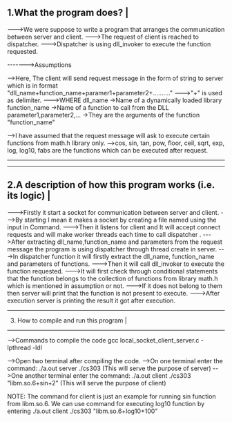 1.What the program does?  |
--------------------------

--->We were suppose to write a program that arranges the communication between server and client.
--->The request of client is reached to dispatcher.
--->Dispatcher is using dll_invoker to execute the function requested.

------->Assumptions

-->Here, The client will send request message in the form of string to server which is in format "dll_name+function_name+paramer1+parameter2+.........."
--->"+" is used as delimiter.
--->WHERE dll_name ->Name of a dynamically loaded library
          function_name ->Name of a function to call from the DLL
          parameter1,parameter2,...  ->They are the arguments of the function "function_name"

-->I have assumed that the request message will ask to execute certain functions from math.h library only.
-->cos, sin, tan, pow, floor, ceil, sqrt, exp, log, log10, fabs are the functions which can be executed after request.





-------------------------------------------------------------------------------------------------------------

------------------------------------------------------------
2.A description of how this program works (i.e. its logic)  |
-------------------------------------------------------------
--->Firstly it start a socket for communication between server and client. 
--->By starting I mean it makes a socket by creating a file named using the input in Command.
--->Then it listens for client and It will accept connect requests and will make worker threads each time to call dispatcher .
--->After extracting dll_name,function_name and parameters from the request message the program is using dispatcher through thread create in server.
--->In dispatcher function it will firstly extract the dll_name, function_name and parameters of functions.
--->Then it will call dll_invoker to execute the function requested.
--->It will first check through conditional statements that the function belongs to the collection of functions from library math.h which is mentioned in assumption or not.
--->If it does not belong to them then server will print that the function is not present to execute.
--->After execution server is printing the result it got after execution.


 
--------------------------------------------------------------------------------------------------------
3. How to compile and run this program  |
----------------------------------------

-->Commands to compile the code
gcc local_socket_client_server.c -lpthread -ldl


-->Open two terminal after compiling the code.
-->On one terminal enter the command:  ./a.out server ./cs303  (This will serve the purpose of server)
-->One another terminal enter the command: ./a.out client ./cs303 "libm.so.6+sin+2"        (This will serve the purpose of client)  

NOTE: The command for client is just an example for running sin function from libm.so.6. We can use command for executing log10 function by entering        ./a.out client ./cs303 "libm.so.6+log10+100" 



